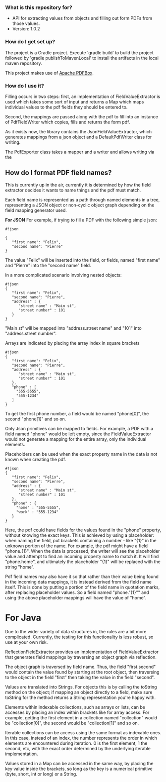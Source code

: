 ### What is this repository for? ###

* API for extracting values from objects and filling out form PDFs from those values.
* Version: 1.0.2

### How do I get set up? ###

The project is a Gradle project. Execute 'gradle build' to build the project followed by 'gradle publishToMavenLocal' to install the artifacts in the local maven repository.

This project makes use of [Apache PDFBox](https://pdfbox.apache.org/).

### How do I use it? ###
Filling occurs in two steps: first, an implementation of FieldValueExtractor is used which takes some sort of input and returns a Map which maps individual values to the pdf fields 
they should be entered to.

Second, the mappings are passed along with the pdf to fill into an instance of PdfFieldWriter which copies, fills and returns the form pdf.

As it exists now, the library contains the JsonFieldValueExtractor, which generates mappings from a json object and a DefaultPdfWriter class for writing.

The PdfExporter class takes a mapper and a writer and allows writing via the

## How do I format PDF field names? ##
This is currently up in the air, currently it is determined by how the field extractor decides it wants to name things and the pdf must match.

Each field name is represented as a path through named elements in a tree, representing a JSON object or non-cyclic object graph depending on the field mapping generator used.

**For JSON**
For example, if trying to fill a PDF with the following simple json:

```
#!json

{
   "first name": "Felix",
   "second name": "Pierre"
}
```
The value "Felix" will be inserted into the field, or fields, named "first name" and "Pierre" into the "second name" field.

In a more complicated scenario involving nested objects:
```
#!json
{
   "first name": "Felix",
   "second name": "Pierre",
   "address" : {
      "street name" : "Main st",
      "street number" : 101
   }
}
```
"Main st" will be mapped into "address.street name" and "101" into "address.street number".

Arrays are indicated by placing the array index in square brackets
```
#!json
{
   "first name": "Felix",
   "second name": "Pierre",
   "address" : {
      "street name" : "Main st",
      "street number" : 101
   },
   "phone" : [
     "555-5555",
     "555-1234"
   ]
}
```
To get the first phone number, a field would be named "phone[0]", the second "phone[1]" and so on.

Only Json primitives can be mapped to fields. For example, a PDF with a field named "phone" would be left empty, since the FieldValueExtractor would not generate a mapping for the entire array, only the individual elements.

Placeholders can be used when the exact property name in the data is not known when creating the pdf.
```
#!json
{
   "first name": "Felix",
   "second name": "Pierre",
   "address" : {
      "street name" : "Main st",
      "street number" : 101
   },
   "phone" : {
     "home" : "555-5555",
     "work" : "555-1234"
   }
}
```

Here, the pdf could have fields for the values found in the "phone" property, without knowing the exact keys. This is achieved by using a placeholder: when naming the field, 
put brackets containing a number - like "{1}" in the unknown portion of the name. For example, the pdf might have a field "phone.{1}". When the data is processed, the writer 
will see the placeholder value and attempt to find an incoming property name to match it. It will find "phone.home", and ultimately the placeholder "{1}" will be replaced with 
the string "home".

Pdf field names may also have it so that rather than their value being found in the incoming data mappings, it is instead derived from the field name itself. This is done by putting a
portion of the field name in quotation marks, after replacing placeholder values. So a field named "phone."{1}"" and using the above placeholder mappings will have the value of "home". 

# For Java #
Due to the wider variety of data structures in, the rules are a bit more complicated. Currently, the testing for this functionality is less robust, so use at your own risk.

ReflectionFieldExtractor provides an implementation of FieldValueExtractor that generates field mappings by traversing an object graph via reflection.

The object graph is traversed by field name. Thus, the field "first.second" would contain the value found by starting at the root object, then traversing to the object in the field "first" then taking the value in the field "second".

Values are translated into Strings. For objects this is by calling the toString method on the object; if mapping an object directly to a field, make sure toString for the method returns a String representation you're happy with.

Elements within indexable collections, such as arrays or lists, can be accesses by placing an index within brackets like for array access. For example, getting the first element in a collection named "collection" would be "collection[0]", the second would be "collection[1]" and so on.

Iterable collections can be access using the same format as indexable ones. In this case, instead of an index, the number represents the order in which elements are encountered during iteration. 0 is the first element, 1 the second, etc, with the exact order determined by the underlying iterable implementation.

Values stored in a Map can be accessed in the same way, by placing the key value inside the brackets, so long as the key is a numerical primitive (byte, short, int or long) or a String.